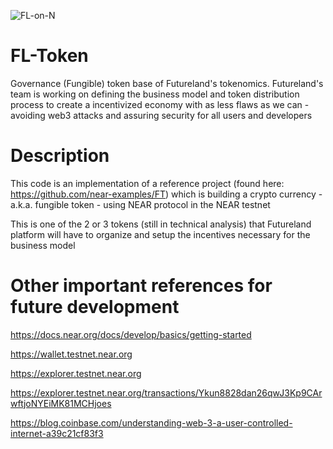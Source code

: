 ![FL-on-N](http://futureland.live/wp-content/uploads/2022/05/NEAR-futureland.png)

# FL-Token
Governance (Fungible) token base of Futureland's tokenomics. Futureland's team is working on defining the business model and token distribution process to create a incentivized economy with as less flaws as we can - avoiding web3 attacks and assuring security for all users and developers

# Description
This code is an implementation of a reference project (found here: https://github.com/near-examples/FT) which is building a crypto currency - a.k.a. fungible token - using NEAR protocol in the NEAR testnet

This is one of the 2 or 3 tokens (still in technical analysis) that Futureland platform will have to organize and setup the incentives necessary for the business model


# Other important references for future development
https://docs.near.org/docs/develop/basics/getting-started

https://wallet.testnet.near.org

https://explorer.testnet.near.org

https://explorer.testnet.near.org/transactions/Ykun8828dan26qwJ3Kp9CArwftjoNYEiMK81MCHjoes

https://blog.coinbase.com/understanding-web-3-a-user-controlled-internet-a39c21cf83f3

